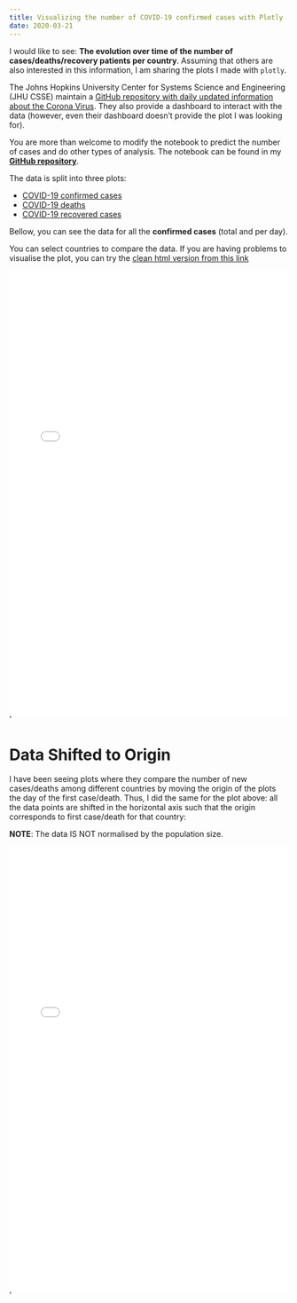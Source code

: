 ```yaml
---
title: Visualizing the number of COVID-19 confirmed cases with Plotly
date: 2020-03-21
---
```



I would like to see: **The evolution over time of the number of cases/deaths/recovery patients per country**. Assuming that others are also interested in this information, I am sharing the plots I made with `plotly`.

The Johns Hopkins University Center for Systems Science and Engineering (JHU CSSE) maintain a [GitHub repository with daily updated information about the Corona Virus](https://github.com/CSSEGISandData/COVID-19). They also provide a dashboard to interact with the data (however, even their dashboard doesn’t provide the plot I was looking for).

You are more than welcome to modify the notebook to predict the number of cases and do other types of analysis. The notebook can be found in my **[GitHub repository](https://github.com/luizvbo/notebooks/blob/master/corona-plots-plotly.ipynb)**.

The data is split into three plots:

- [COVID-19 confirmed cases](../coronavirus-confirmed)
- [COVID-19 deaths](../coronavirus-death)
- [COVID-19 recovered cases](../coronavirus-recovered)

Bellow, you can see the data for all the **confirmed cases** (total and per day).

You can select countries to compare the data. If you are having problems to visualise the plot, you can try the [clean html version from this link](../coronavirus-confirmed/plot-confirmed.html)

<iframe id="igraph" scrolling="no" style="border:none;"
        seamless="seamless" src="plot-confirmed.html" height="800px" width="100%">
</iframe>'

# Data Shifted to Origin

I have been seeing plots where they compare the number of new cases/deaths among different countries by moving the origin of the plots the day of the first case/death. Thus, I did the same for the plot above: all the data points are shifted in the horizontal axis such that the origin corresponds to first case/death for that country:

**NOTE**: The data IS NOT normalised by the population size.

<iframe id="igraph" scrolling="no" style="border:none;"
        seamless="seamless" src="plot-confirmed-origin.html" height="800px" width="100%">
</iframe>'